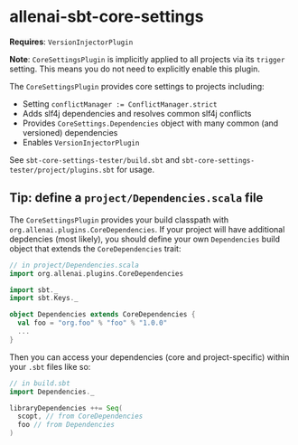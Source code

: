 # allenai-sbt-core-settings

**Requires**: `VersionInjectorPlugin`

**Note**: `CoreSettingsPlugin` is implicitly applied to all projects via its `trigger` setting. This means you do not need to explicitly enable this plugin.

The `CoreSettingsPlugin` provides core settings to projects including:

- Setting `conflictManager := ConflictManager.strict`
- Adds slf4j dependencies and resolves common slf4j conflicts
- Provides `CoreSettings.Dependencies` object with many common (and versioned) dependencies
- Enables `VersionInjectorPlugin`

See `sbt-core-settings-tester/build.sbt` and `sbt-core-settings-tester/project/plugins.sbt` for usage.

## Tip: define a `project/Dependencies.scala` file

The `CoreSettingsPlugin` provides your build classpath with `org.allenai.plugins.CoreDependencies`. If your project will have additional depdencies (most likely), you should define your own `Dependencies` build object that extends the `CoreDependencies` trait:

```scala
// in project/Dependencies.scala
import org.allenai.plugins.CoreDependencies

import sbt._
import sbt.Keys._

object Dependencies extends CoreDependencies {
  val foo = "org.foo" % "foo" % "1.0.0"
  ...
}
```

Then you can access your dependencies (core and project-specific) within your `.sbt` files like so:

```scala
// in build.sbt
import Dependencies._

libraryDependencies ++= Seq(
  scopt, // from CoreDependencies
  foo // from Dependencies
)
```
